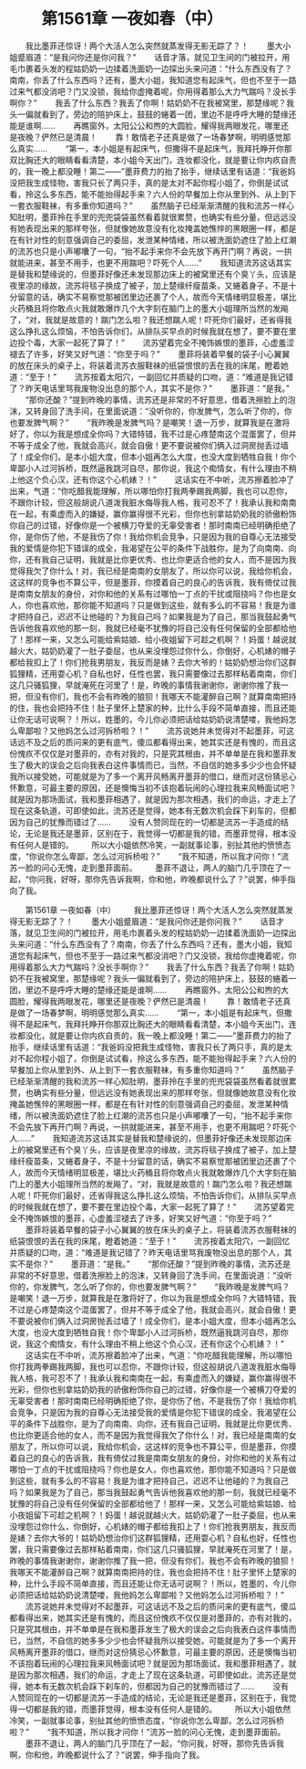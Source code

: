 # 　　第1561章 一夜如春（中）
　　我比墨菲还惊讶！两个大活人怎么突然就蒸发得无影无踪了？！
　　墨大小姐蹙眉道：“是我问你还是你问我？”
　　话音才落，就见卫生间的门被拉开，用毛巾裹着头发的程姑奶奶一边揉着洗面奶一边探出头来问道：“什么东西没有了？南南，你丢了什么东西吗？还有，墨大小姐，我知道您有起床气，但也不至于一路过来气都没消吧？门又没锁，我给你虚掩着呢，你用得着那么大力气踹吗？没长手啊你？”
　　我丢了什么东西？我丢了你啊！姑奶奶不在我被窝里，那楚缘呢？我头一偏就看到了，旁边的陪护床上，鼓鼓的蜷着一团，里边不是呼呼大睡的楚缘还能是谁啊……
　　再瞧窗外，太阳公公和煦的大圆脸，耀得我两眼发花，哪里还是夜晚？俨然已是清晨！
　　靠！敢情老子还真是做了一场春梦啊，明明感觉那么真实……
　　“第一，本小姐是有起床气，但撒得不是起床气，我拜托睁开你那双比胸还大的眼睛看看清楚，本小姐今天出门，连妆都没化，就是要让你内疚自责的，我一晚上都没睡！第二——”墨菲费力的抬了抬手，继续话里有话道：“我爸妈没把我生成怪物，害我只长了两只手，真的是太对不起你程小姐了，你倒是试试看，拎这么多东西，能不能抬得起手来？六人份的早餐加上你从里到外、从上到下一套衣服鞋袜，有多重你知道吗？”
　　虽然脑子已经渐渐清醒的我和流苏一样心知肚明，墨菲拎在手里的兜兜袋袋虽然看着就很累赘，也确实有些分量，但远远没有她表现出来的那样夸张，但就像她故意没有化妆掩盖她憔悴的黑眼圈一样，都是在有针对性的刻意强调自己的委屈，发泄某种情绪，所以被洗面奶遮住了脸上红潮的流苏也只是小声嘟囔了一句，“抬不起手来你不会先放下再开门啊？再说，一拱就能进来，甚至不用手，也更不用踹吧？吓死个人……”
　　我知道流苏这话其实是替我和楚缘说的，但墨菲好像还未发现那边床上的被窝里还有个臭丫头，应该是夜里凉的缘故，流苏将毯子换成了被子，加上楚缘纤瘦苗条，又蜷着身子，不是十分留意的话，确实不易察觉那被团里边还裹了个人，故而今天情绪明显极差，堪比火药桶且将你敢点火我就敢爆炸几个大字刻在脑门上的墨大小姐理所当然的发飚了，“对，我就是故意的！踹门怎么啦？我还想踹人呢！吓死你们最好，还省得我这么挣扎这么烦恼，不怕告诉你们，从排队买早点的时候我就在想了，要不要在里边投个毒，大家一起死了算了！”
　　流苏望着完全不掩饰嫉恨的墨菲，心虚羞涩褪去了许多，好笑又好气道：“你至于吗？”
　　墨菲将装着早餐的袋子小心翼翼的放在床头的桌子上，将装着流苏衣服鞋袜的纸袋恨恨的丢在我的床尾，瞪着她道：“至于！”
　　流苏按着太阳穴，一副回忆并质疑的口吻，道：“难道是我记错了？昨天电话里骂我废物没出息的那个人，其实不是你？”
　　墨菲道：“是我。”
　　“那你还酸？”提到昨晚的事情，流苏还是非常的不好意思，借着洗擦脸上的泡沫，又转身回了洗手间，在里面说道：“没听你的，你发脾气，怎么听了你的，你也要发脾气啊？”
　　“我昨晚是发脾气吗？是嘲笑！退一万步，就算我是在激将好了，你以为我是想成全你吗？大错特错，我不过是心疼楚南这个混蛋罢了，但并不等于成全了他，我就会高兴，就会自傲！更不要说被你们俩入过洞房抛丢过墙了！成全你们，是本小姐大度，但本小姐再怎么大度，也没大度到牺牲自我！你个卑鄙小人过河拆桥，既然逼我跳河自尽，那你说，我这个痴情女，有什么理由不稍上他这个负心汉，还有你这个心机婊？！”
　　这话实在不中听，流苏擦着脸冲了出来，气道：“你吃醋我能理解，所以哪怕你打我两拳踢我两脚，我也可以忍你，不跟你计较，但这般胡说八道泼我脏水侮辱我人格，我可忍不了！我承认我和南南在一起，有乘虚而入的嫌疑，赢你赢得很不光彩，但你也别拿姑奶奶我的骄傲粉饰你自己的过错，好像你是一个被横刀夺爱的无辜受害者！那时南南已经明确拒绝了你，是你伤了他，不是我伤了你！我给你机会竞争，只是因为我的自尊心无法接受我的爱情是你犯下错误的成全，我渴望在公平的条件下战胜你，是为了向南南、向你，还有我自己证明，我就是比你更优秀、也比你更适合他的女人，而不是因为我觉得我欠了你什么！对，我已经是南南的女朋友了，所以你可以说，我给你机会，这这样的竞争也不算公平，但是墨菲，你摸着自己的良心的告诉我，我有倚仗过我是南南女朋友的身份，对你和他的关系有过哪怕一丁点的干扰或阻挠吗？你也是女人，你也喜欢他，那你能不知道吗？只是做到这些，就有多么的不容易！我是为谁才把持自己，迟迟不让他碰的？为我自己吗？如果我是为了自己，那当我鼓起勇气告诉他我喜欢他的那一刻，我就已经毫不犹豫的将自己没有任何保留的全部都给他了！那样一来，又怎么可能给紫姑娘、给小夜姐留下可趁之机啊？！妈蛋！越说就越火大，姑奶奶灌了一肚子委屈，也从来没埋怨过你什么，你倒好，心机婊的帽子都给我扣上了！你们抢我男朋友，我反而是婊？去你大爷的！姑奶奶想治你们这群狐狸精，还用耍心机？自私也好，任性也罢，我只需要像过去那样粘着南南，你们这几只骚狐狸，早就淹死在河里了！是，昨晚的事情我谢谢你，谢谢你推了我一把，但没有你们，我也不会有昨晚的狼狈！我哪天不能灌醉自己啊？就算南南把持的住，我也会把持不住！肚子里怀上楚家的种，比什么手段不简单直接，而且还能让你无话可说啊？！所以，姓墨的，今儿你必须把话给姑奶奶说清楚喽，我他妈怎么卑鄙啦？又他妈怎么过河拆桥啦？！”
　　流苏说她并未觉得对不起墨菲，可这话远不及之后的质问来的更有底气，傻瓜都看得出来，她其实还是有愧的，而且这份愧疚不仅仅是对墨菲的，亦有对我的，只是究其根由，并不单单是在我和墨菲发生了极大的误会之后向我表白这件事情而已，当然，不自信的她多多少少也会怀疑我所以接受她，可能就是为了多一个离开风畅离开墨菲的借口，继而对这份猜忌心怀歉意，可最主要的原因，还是懊悔当初不该抱着玩闹的心理拉我来风畅面试吧？就是因为那场面试，我和墨菲相遇了，就是因为那次相遇，我们的命运，才走上了现在这条轨道，可即使如此，流苏还是觉得，她本有无数次机会踩下刹车的，但都因为自己的犹豫而错过了……
　　没有人赞同现在的一切都是流苏一手造成的结论，无论是我还是墨菲，区别在于，我觉得一切都是我的错，而墨菲觉得，根本没有任何人是错的。
　　所以大小姐依然冷笑，一副就事论事，别扯其他的愤愤态度，“你说你怎么卑鄙，怎么过河拆桥啦？”
　　“我不知道，所以我才问你！”流苏一脸的问心无愧，走到墨菲面前。
　　墨菲不退让，两人的脑门几乎顶在了一起，“你问我，好呀，那你先告诉我啊，你和他，昨晚都说什么了？”说罢，伸手指向了我。

　　第1561章 一夜如春（中）
　　我比墨菲还惊讶！两个大活人怎么突然就蒸发得无影无踪了？！
　　墨大小姐蹙眉道：“是我问你还是你问我？”
　　话音才落，就见卫生间的门被拉开，用毛巾裹着头发的程姑奶奶一边揉着洗面奶一边探出头来问道：“什么东西没有了？南南，你丢了什么东西吗？还有，墨大小姐，我知道您有起床气，但也不至于一路过来气都没消吧？门又没锁，我给你虚掩着呢，你用得着那么大力气踹吗？没长手啊你？”
　　我丢了什么东西？我丢了你啊！姑奶奶不在我被窝里，那楚缘呢？我头一偏就看到了，旁边的陪护床上，鼓鼓的蜷着一团，里边不是呼呼大睡的楚缘还能是谁啊……
　　再瞧窗外，太阳公公和煦的大圆脸，耀得我两眼发花，哪里还是夜晚？俨然已是清晨！
　　靠！敢情老子还真是做了一场春梦啊，明明感觉那么真实……
　　“第一，本小姐是有起床气，但撒得不是起床气，我拜托睁开你那双比胸还大的眼睛看看清楚，本小姐今天出门，连妆都没化，就是要让你内疚自责的，我一晚上都没睡！第二——”墨菲费力的抬了抬手，继续话里有话道：“我爸妈没把我生成怪物，害我只长了两只手，真的是太对不起你程小姐了，你倒是试试看，拎这么多东西，能不能抬得起手来？六人份的早餐加上你从里到外、从上到下一套衣服鞋袜，有多重你知道吗？”
　　虽然脑子已经渐渐清醒的我和流苏一样心知肚明，墨菲拎在手里的兜兜袋袋虽然看着就很累赘，也确实有些分量，但远远没有她表现出来的那样夸张，但就像她故意没有化妆掩盖她憔悴的黑眼圈一样，都是在有针对性的刻意强调自己的委屈，发泄某种情绪，所以被洗面奶遮住了脸上红潮的流苏也只是小声嘟囔了一句，“抬不起手来你不会先放下再开门啊？再说，一拱就能进来，甚至不用手，也更不用踹吧？吓死个人……”
　　我知道流苏这话其实是替我和楚缘说的，但墨菲好像还未发现那边床上的被窝里还有个臭丫头，应该是夜里凉的缘故，流苏将毯子换成了被子，加上楚缘纤瘦苗条，又蜷着身子，不是十分留意的话，确实不易察觉那被团里边还裹了个人，故而今天情绪明显极差，堪比火药桶且将你敢点火我就敢爆炸几个大字刻在脑门上的墨大小姐理所当然的发飚了，“对，我就是故意的！踹门怎么啦？我还想踹人呢！吓死你们最好，还省得我这么挣扎这么烦恼，不怕告诉你们，从排队买早点的时候我就在想了，要不要在里边投个毒，大家一起死了算了！”
　　流苏望着完全不掩饰嫉恨的墨菲，心虚羞涩褪去了许多，好笑又好气道：“你至于吗？”
　　墨菲将装着早餐的袋子小心翼翼的放在床头的桌子上，将装着流苏衣服鞋袜的纸袋恨恨的丢在我的床尾，瞪着她道：“至于！”
　　流苏按着太阳穴，一副回忆并质疑的口吻，道：“难道是我记错了？昨天电话里骂我废物没出息的那个人，其实不是你？”
　　墨菲道：“是我。”
　　“那你还酸？”提到昨晚的事情，流苏还是非常的不好意思，借着洗擦脸上的泡沫，又转身回了洗手间，在里面说道：“没听你的，你发脾气，怎么听了你的，你也要发脾气啊？”
　　“我昨晚是发脾气吗？是嘲笑！退一万步，就算我是在激将好了，你以为我是想成全你吗？大错特错，我不过是心疼楚南这个混蛋罢了，但并不等于成全了他，我就会高兴，就会自傲！更不要说被你们俩入过洞房抛丢过墙了！成全你们，是本小姐大度，但本小姐再怎么大度，也没大度到牺牲自我！你个卑鄙小人过河拆桥，既然逼我跳河自尽，那你说，我这个痴情女，有什么理由不稍上他这个负心汉，还有你这个心机婊？！”
　　这话实在不中听，流苏擦着脸冲了出来，气道：“你吃醋我能理解，所以哪怕你打我两拳踢我两脚，我也可以忍你，不跟你计较，但这般胡说八道泼我脏水侮辱我人格，我可忍不了！我承认我和南南在一起，有乘虚而入的嫌疑，赢你赢得很不光彩，但你也别拿姑奶奶我的骄傲粉饰你自己的过错，好像你是一个被横刀夺爱的无辜受害者！那时南南已经明确拒绝了你，是你伤了他，不是我伤了你！我给你机会竞争，只是因为我的自尊心无法接受我的爱情是你犯下错误的成全，我渴望在公平的条件下战胜你，是为了向南南、向你，还有我自己证明，我就是比你更优秀、也比你更适合他的女人，而不是因为我觉得我欠了你什么！对，我已经是南南的女朋友了，所以你可以说，我给你机会，这这样的竞争也不算公平，但是墨菲，你摸着自己的良心的告诉我，我有倚仗过我是南南女朋友的身份，对你和他的关系有过哪怕一丁点的干扰或阻挠吗？你也是女人，你也喜欢他，那你能不知道吗？只是做到这些，就有多么的不容易！我是为谁才把持自己，迟迟不让他碰的？为我自己吗？如果我是为了自己，那当我鼓起勇气告诉他我喜欢他的那一刻，我就已经毫不犹豫的将自己没有任何保留的全部都给他了！那样一来，又怎么可能给紫姑娘、给小夜姐留下可趁之机啊？！妈蛋！越说就越火大，姑奶奶灌了一肚子委屈，也从来没埋怨过你什么，你倒好，心机婊的帽子都给我扣上了！你们抢我男朋友，我反而是婊？去你大爷的！姑奶奶想治你们这群狐狸精，还用耍心机？自私也好，任性也罢，我只需要像过去那样粘着南南，你们这几只骚狐狸，早就淹死在河里了！是，昨晚的事情我谢谢你，谢谢你推了我一把，但没有你们，我也不会有昨晚的狼狈！我哪天不能灌醉自己啊？就算南南把持的住，我也会把持不住！肚子里怀上楚家的种，比什么手段不简单直接，而且还能让你无话可说啊？！所以，姓墨的，今儿你必须把话给姑奶奶说清楚喽，我他妈怎么卑鄙啦？又他妈怎么过河拆桥啦？！”
　　流苏说她并未觉得对不起墨菲，可这话远不及之后的质问来的更有底气，傻瓜都看得出来，她其实还是有愧的，而且这份愧疚不仅仅是对墨菲的，亦有对我的，只是究其根由，并不单单是在我和墨菲发生了极大的误会之后向我表白这件事情而已，当然，不自信的她多多少少也会怀疑我所以接受她，可能就是为了多一个离开风畅离开墨菲的借口，继而对这份猜忌心怀歉意，可最主要的原因，还是懊悔当初不该抱着玩闹的心理拉我来风畅面试吧？就是因为那场面试，我和墨菲相遇了，就是因为那次相遇，我们的命运，才走上了现在这条轨道，可即使如此，流苏还是觉得，她本有无数次机会踩下刹车的，但都因为自己的犹豫而错过了……
　　没有人赞同现在的一切都是流苏一手造成的结论，无论是我还是墨菲，区别在于，我觉得一切都是我的错，而墨菲觉得，根本没有任何人是错的。
　　所以大小姐依然冷笑，一副就事论事，别扯其他的愤愤态度，“你说你怎么卑鄙，怎么过河拆桥啦？”
　　“我不知道，所以我才问你！”流苏一脸的问心无愧，走到墨菲面前。
　　墨菲不退让，两人的脑门几乎顶在了一起，“你问我，好呀，那你先告诉我啊，你和他，昨晚都说什么了？”说罢，伸手指向了我。
